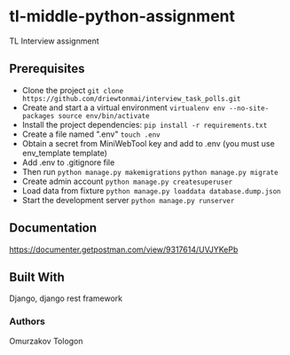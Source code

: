 # tl-middle-python-assignment
TL Interview assignment

## Prerequisites

* Clone the project
`git clone https://github.com/driewtonmai/interview_task_polls.git`
* Create and start a a virtual environment
`virtualenv env --no-site-packages
source env/bin/activate`
* Install the project dependencies:
`pip install -r requirements.txt`
* Create a file named ".env"
`touch .env`
* Obtain a secret from MiniWebTool key and add to .env (you must use env_template template)
* Add .env to .gitignore file
* Then run
`python manage.py makemigrations`
`python manage.py migrate`
* Create admin account
`python manage.py createsuperuser`
* Load data from fixture
`python manage.py loaddata database.dump.json`
* Start the development server
`python manage.py runserver`

## Documentation

https://documenter.getpostman.com/view/9317614/UVJYKePb

## Built With

Django, django rest framework

### Authors

Omurzakov Tologon
